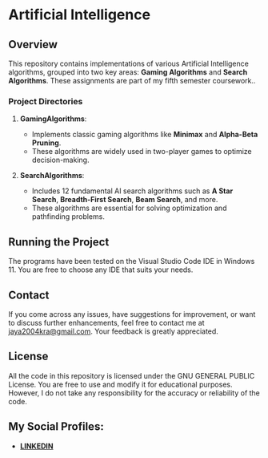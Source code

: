 # Artificial Intelligence

## Overview

This repository contains implementations of various Artificial Intelligence algorithms, grouped into two key areas: **Gaming Algorithms** and **Search Algorithms**. These assignments are part of my fifth semester coursework..

### Project Directories

1. **GamingAlgorithms**:
   - Implements classic gaming algorithms like **Minimax** and **Alpha-Beta Pruning**.
   - These algorithms are widely used in two-player games to optimize decision-making.

2. **SearchAlgorithms**:
   - Includes 12 fundamental AI search algorithms such as **A Star Search**, **Breadth-First Search**, **Beam Search**, and more.
   - These algorithms are essential for solving optimization and pathfinding problems.

## Running the Project

The programs have been tested on the Visual Studio Code IDE in Windows 11. You are free to choose any IDE that suits your needs.

## Contact

If you come across any issues, have suggestions for improvement, or want to discuss further enhancements, feel free to contact me at [jaya2004kra@gmail.com](mailto:jaya2004kra@gmail.com). Your feedback is greatly appreciated.

## License

All the code in this repository is licensed under the GNU GENERAL PUBLIC License. You are free to use and modify it for educational purposes. However, I do not take any responsibility for the accuracy or reliability of the code.

## My Social Profiles:

- [**LINKEDIN**](https://www.linkedin.com/in/jayashrek/)
